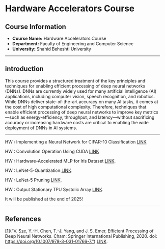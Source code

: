 # Hardware Accelerators Course

##  Course Information
- **Course Name:** Hardware Accelerators Course
- **Department:** Faculty of Engineering and Computer Science  
- **University:** Shahid Beheshti University  
---

##  introduction



This course provides a structured treatment of the key principles and techniques for enabling efficient processing of deep neural networks (DNNs). DNNs are currently widely used for many artificial intelligence (AI) applications, including computer vision, speech recognition, and robotics. While DNNs deliver state-of-the-art accuracy on many AI tasks, it comes at the cost of high computational complexity. Therefore, techniques that enable efficient processing of deep neural networks to improve key metrics—such as energy-efficiency, throughput, and latency—without sacrificing accuracy or increasing hardware costs are critical to enabling the wide deployment of DNNs in AI systems.

---


 HW : Implementing a Neural Network for CIFAR-10 Classification [LINK](https://github.com/matinfirooz/Implementing-a-Neural-Network-for-CIFAR-10-Classification.git)
 
 HW : Convolution Operation Using CUDA [LINK](https://github.com/matinfirooz/Convolution-Operation-Using-CUDA.git)
 
 HW : Hardware-Accelerated MLP for Iris Dataset [LINK](https://github.com/matinfirooz/Hardware-Accelerated-MLP-for-Iris-Dataset.git).

 HW : LeNet-5-Quantization [LINK](https://github.com/matinfirooz/LeNet-5-Quantization.git).

 HW : LeNet-5 Pruning [LINK](https://github.com/matinfirooz/Lenet-5-Pruning.git).

 HW : Output Stationary TPU Systolic Array [LINK](https://github.com/matinfirooz/TPU-Systolic-Array.git).

 It will be published at the end of 2025!

---
 ## References
[1](“V. Sze, Y.-H. Chen, T.-J. Yang, and J. S. Emer, Efficient Processing of Deep Neural Networks. Cham: Springer International Publishing, 2020. doi: https://doi.org/10.1007/978-3-031-01766-7.”)  [LINK](https://link.springer.com/book/10.1007/978-3-031-01766-7).


 
